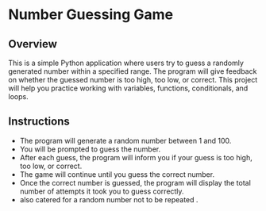 # Number Guessing Game

## Overview

This is a simple Python application where users try to guess a randomly generated number within a specified range. The program will give feedback on whether the guessed number is too high, too low, or correct. This project will help you practice working with variables, functions, conditionals, and loops.

## Instructions
- The program will generate a random number between 1 and 100.  
- You will be prompted to guess the number.
- After each guess, the program will inform you if your guess is too high, too low, or correct.
- The game will continue until you guess the correct number.
- Once the correct number is guessed, the program will display the total number of attempts it took you to guess correctly.
- also catered for a random number not to be repeated .
